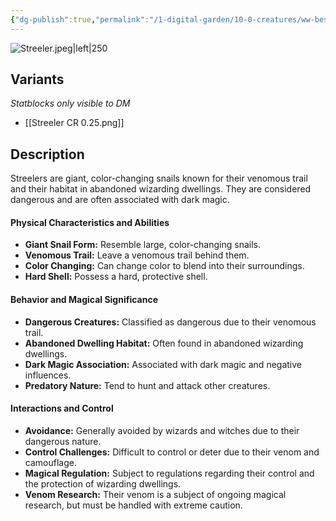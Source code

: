 ```yaml
---
{"dg-publish":true,"permalink":"/1-digital-garden/10-0-creatures/ww-bestiary/streeler/","tags":["#creature","beast"]}
---
```


![Streeler.jpeg|left|250](/img/user/1%20DIGITAL%20GARDEN/10.0%20CREATURES/(Attachments)/WW%20Bestiary/Streeler.jpeg)

## Variants
*Statblocks only visible to DM*
- [[Streeler CR 0.25.png]]

## Description

Streelers are giant, color-changing snails known for their venomous trail and their habitat in abandoned wizarding dwellings. They are considered dangerous and are often associated with dark magic.

#### Physical Characteristics and Abilities

* **Giant Snail Form:** Resemble large, color-changing snails.
* **Venomous Trail:** Leave a venomous trail behind them.
* **Color Changing:** Can change color to blend into their surroundings.
* **Hard Shell:** Possess a hard, protective shell.

#### Behavior and Magical Significance

* **Dangerous Creatures:** Classified as dangerous due to their venomous trail.
* **Abandoned Dwelling Habitat:** Often found in abandoned wizarding dwellings.
* **Dark Magic Association:** Associated with dark magic and negative influences.
* **Predatory Nature:** Tend to hunt and attack other creatures.

#### Interactions and Control

* **Avoidance:** Generally avoided by wizards and witches due to their dangerous nature.
* **Control Challenges:** Difficult to control or deter due to their venom and camouflage.
* **Magical Regulation:** Subject to regulations regarding their control and the protection of wizarding dwellings.
* **Venom Research:** Their venom is a subject of ongoing magical research, but must be handled with extreme caution.